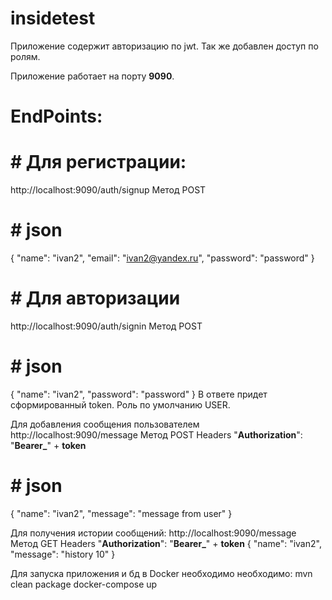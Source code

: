 # insidetest
Приложение содержит авторизацию по jwt. Так же добавлен доступ по ролям. 

Приложение работает на порту **9090**. 
# EndPoints: 
# # Для регистрации:
http://localhost:9090/auth/signup
Метод POST
# # json
{
"name": "ivan2",
"email": "ivan2@yandex.ru",
"password": "password"
}

# # Для авторизации
http://localhost:9090/auth/signin
Метод POST
# # json
{
"name": "ivan2",
"password": "password"
}
В ответе придет сформированный token. Роль по умолчанию USER.

Для добавления сообщения пользователем
http://localhost:9090/message
Метод POST
Headers "**Authorization**": "**Bearer_**" + **token**
# # json
{
"name": "ivan2",
"message": "message from user"
}

Для получения истории сообщений:
http://localhost:9090/message
Метод GET
Headers "**Authorization**": "**Bearer_**" + **token**
{
"name": "ivan2",
"message": "history 10"
}

Для запуска приложения и бд в Docker необходимо необходимо:
mvn clean package
docker-compose up

